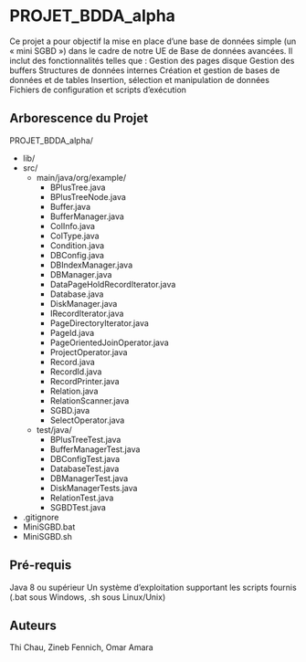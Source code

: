 # PROJET_BDDA_alpha
Ce projet a pour objectif la mise en place d’une base de données simple (un « mini SGBD ») dans le cadre de notre UE de Base de données avancées. Il inclut des fonctionnalités telles que :
Gestion des pages disque
Gestion des buffers
Structures de données internes
Création et gestion de bases de données et de tables
Insertion, sélection et manipulation de données
Fichiers de configuration et scripts d’exécution

## Arborescence du Projet
PROJET_BDDA_alpha/
- lib/
- src/
  - main/java/org/example/
    - BPlusTree.java
    - BPlusTreeNode.java
    - Buffer.java
    - BufferManager.java
    - ColInfo.java
    - ColType.java
    - Condition.java
    - DBConfig.java
    - DBIndexManager.java
    - DBManager.java
    - DataPageHoldRecordIterator.java
    - Database.java
    - DiskManager.java
    - IRecordIterator.java
    - PageDirectoryIterator.java
    - PageId.java
    - PageOrientedJoinOperator.java
    - ProjectOperator.java
    - Record.java
    - RecordId.java
    - RecordPrinter.java
    - Relation.java
    - RelationScanner.java
    - SGBD.java
    - SelectOperator.java
  - test/java/
    - BPlusTreeTest.java
    - BufferManagerTest.java
    - DBConfigTest.java
    - DatabaseTest.java
    - DBManagerTest.java
    - DiskManagerTests.java
    - RelationTest.java
    - SGBDTest.java
- .gitignore
- MiniSGBD.bat
- MiniSGBD.sh


## Pré-requis
Java 8 ou supérieur
Un système d’exploitation supportant les scripts fournis (.bat sous Windows, .sh sous Linux/Unix)

## Auteurs
Thi Chau,
Zineb Fennich,
Omar Amara


